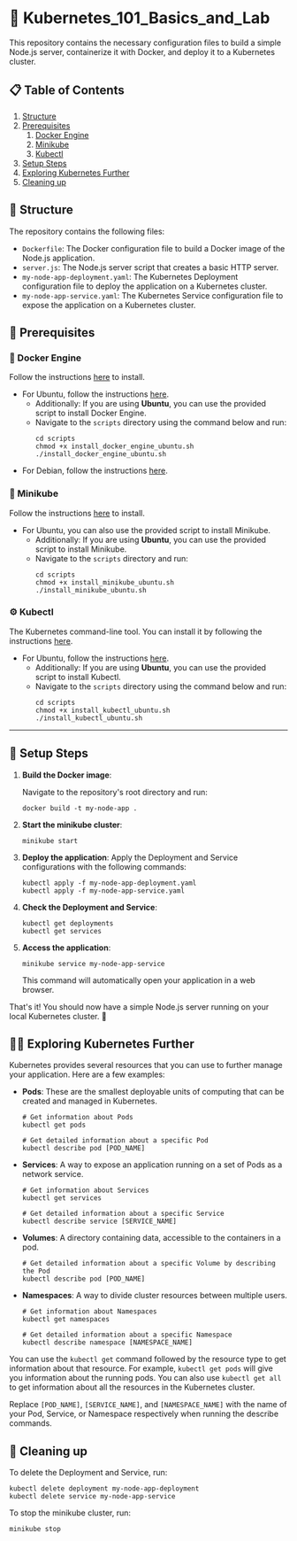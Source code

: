 # 🚀 Kubernetes_101_Basics_and_Lab

This repository contains the necessary configuration files to build a simple Node.js server, containerize it with Docker, and deploy it to a Kubernetes cluster.

## 📋 Table of Contents

1. [Structure](#structure)
2. [Prerequisites](#prerequisites)
    1. [Docker Engine](#docker-engine)
    2. [Minikube](#minikube)
    3. [Kubectl](#kubectl)
3. [Setup Steps](#setup-steps)
4. [Exploring Kubernetes Further](#exploring-kubernetes-further)
5. [Cleaning up](#cleaning-up)

<a name="structure"></a>
## 📂 Structure

The repository contains the following files:

- `Dockerfile`: The Docker configuration file to build a Docker image of the Node.js application.
- `server.js`: The Node.js server script that creates a basic HTTP server.
- `my-node-app-deployment.yaml`: The Kubernetes Deployment configuration file to deploy the application on a Kubernetes cluster.
- `my-node-app-service.yaml`: The Kubernetes Service configuration file to expose the application on a Kubernetes cluster.

<a name="prerequisites"></a>
## 📌 Prerequisites
<a name="docker-engine"></a>
### 🐳 Docker Engine
Follow the instructions [here](https://docs.docker.com/engine/install/) to install.
   - For Ubuntu, follow the instructions [here](https://docs.docker.com/engine/install/ubuntu/).
      - Additionally: If you are using **Ubuntu**, you can use the provided script to install Docker Engine.
      - Navigate to the `scripts` directory using the command below and run:
         ```
         cd scripts
         chmod +x install_docker_engine_ubuntu.sh
         ./install_docker_engine_ubuntu.sh
         ```
   - For Debian, follow the instructions [here](https://docs.docker.com/engine/install/debian/).
<a name="minikube"></a>
### 🚜 Minikube
Follow the instructions [here](https://minikube.sigs.k8s.io/docs/start/) to install.
   - For Ubuntu, you can also use the provided script to install Minikube.
      - Additionally: If you are using **Ubuntu**, you can use the provided script to install Minikube.
      - Navigate to the `scripts` directory and run:
         ```shell
         cd scripts
         chmod +x install_minikube_ubuntu.sh
         ./install_minikube_ubuntu.sh
         ```
<a name="kubectl"></a>
### ⚙️ Kubectl
The Kubernetes command-line tool. You can install it by following the instructions [here](https://kubernetes.io/docs/tasks/tools/).
   - For Ubuntu, follow the instructions [here](https://kubernetes.io/docs/tasks/tools/install-kubectl-linux/).
      - Additionally: If you are using **Ubuntu**, you can use the provided script to install Kubectl.
      - Navigate to the `scripts` directory using the command below and run:
         ```
         cd scripts
         chmod +x install_kubectl_ubuntu.sh
         ./install_kubectl_ubuntu.sh
         ```
---
<a name="setup-steps"></a>
## 🚀 Setup Steps

1. **Build the Docker image**:

   Navigate to the repository's root directory and run:

   ```shell
   docker build -t my-node-app .
   ```
   
2. **Start the minikube cluster**:
    ```shell
    minikube start
    ```
3. **Deploy the application**:
    Apply the Deployment and Service configurations with the following commands:
    ```shell
    kubectl apply -f my-node-app-deployment.yaml
    kubectl apply -f my-node-app-service.yaml
    ```
4. **Check the Deployment and Service**:
    ```shell
    kubectl get deployments
    kubectl get services
    ```
5. **Access the application**:
    ```shell
    minikube service my-node-app-service
    ```
   This command will automatically open your application in a web browser.

That's it! You should now have a simple Node.js server running on your local Kubernetes cluster. 👏

<a name="exploring-kubernetes-further"></a>
## 🕵️‍♀️ Exploring Kubernetes Further

Kubernetes provides several resources that you can use to further manage your application. Here are a few examples:

- **Pods**: These are the smallest deployable units of computing that can be created and managed in Kubernetes.
    ```shell
    # Get information about Pods
    kubectl get pods

    # Get detailed information about a specific Pod
    kubectl describe pod [POD_NAME]
    ```
    
- **Services**: A way to expose an application running on a set of Pods as a network service.
    ```shell
    # Get information about Services
    kubectl get services

    # Get detailed information about a specific Service
    kubectl describe service [SERVICE_NAME]
    ```
    
- **Volumes**: A directory containing data, accessible to the containers in a pod.
    ```shell
    # Get detailed information about a specific Volume by describing the Pod
    kubectl describe pod [POD_NAME]
    ```
    
- **Namespaces**: A way to divide cluster resources between multiple users.
    ```shell
    # Get information about Namespaces
    kubectl get namespaces

    # Get detailed information about a specific Namespace
    kubectl describe namespace [NAMESPACE_NAME]
    ```
You can use the `kubectl get` command followed by the resource type to get information about that resource. For example, `kubectl get pods` will give you information about the running pods. You can also use `kubectl get all` to get information about all the resources in the Kubernetes cluster.

Replace `[POD_NAME]`, `[SERVICE_NAME]`, and `[NAMESPACE_NAME]` with the name of your Pod, Service, or Namespace respectively when running the describe commands.
<a name="cleaning-up"></a>
## 🧹 Cleaning up
To delete the Deployment and Service, run:
```shell
kubectl delete deployment my-node-app-deployment
kubectl delete service my-node-app-service
```
To stop the minikube cluster, run:
```shell
minikube stop
```
